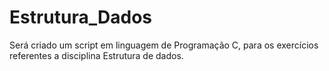 # Estrutura_Dados
Será criado um script em linguagem de Programação C, para os exercícios referentes a disciplina Estrutura de dados.
